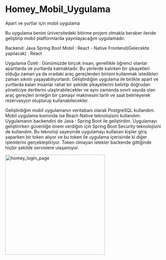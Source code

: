 # Homey_Mobil_Uygulama
Apart ve yurtlar için mobil uygulama

Bu uygulama benim üniversitedeki bitirme projem olmakla beraber ileride geliştirip mobil platformlarda yayınlayacağım uygulamadır.

Backend: Java Spring Boot
Mobil : React - Native
Frontend(Gelecekte yapılacak) : React

Uygulama Özeti : 
Günümüzde birçok insan, genellikle öğrenci olanlar apartlarda ve yurtlarda kalmaktadır. 
Bu yerlerde kalırken bir şikayetleri olduğu zaman ya da oradaki araç gereçlerden birisini kullanmak istedikleri zaman sıkıntı yaşayabiliyorlardı. 
Geliştirdiğim uygulama ile birlikte apart ve yurtlarda kalan insanlar rahat bir şekilde şikayetlerini belirtip doğrudan yöneticiye dertlerini ulaştırabilecekler 
ve aynı zamanda sınırlı sayıda olan araç gereçleri örneğin bir çamaşır makinesini tarih ve saat belirleyerek rezervasyon oluşturup kullanabilecekler.

Geliştirdiğim mobil uygulamanın veritabanı olarak PostgreSQL kullandım. Mobil uygulama kısmında ise React-Native teknolojisini kullandım. 
Uygulamanın backendini de Java : Spring Boot ile geliştirdim. Uygulamayı geliştirirken güvenliğe önem verdiğim için Spring Boot Security teknolojisini de kullandım. 
Bu teknoloji sayesinde uygulamayı kullanan kişiler giriş yaparken bir token alıyor ve bu token ile uygulama içerisinde ki diğer işlemlerini gerçekleştiriyor. 
Token olmayan istekler backende gittiğinde hiçbir şekilde servislere ulaşamıyor.

<img width="318" alt="homey_login_page" src="https://user-images.githubusercontent.com/57543913/121527500-24708a80-ca03-11eb-98d2-6bc25a84a254.png">
